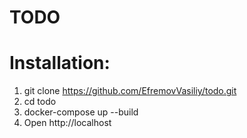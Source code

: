 # TODO
# Installation:
1. git clone https://github.com/EfremovVasiliy/todo.git
2. cd todo
3. docker-compose up --build
4. Open http://localhost
